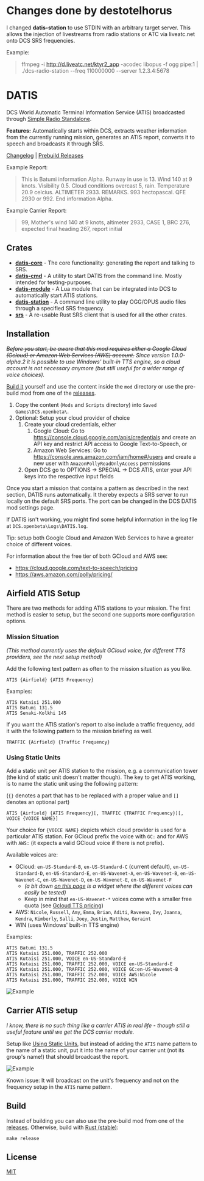 # Changes done by destotelhorus
I changed **datis-station** to use STDIN with an arbitrary target server. This allows the injection of livestreams from radio stations or ATC via liveatc.net onto DCS SRS frequencies.

Example:
> ffmpeg -i http://d.liveatc.net/ktyr2_app -acodec libopus -f ogg pipe:1 | ./dcs-radio-station --freq 110000000 --server 1.2.3.4:5678

# DATIS

DCS World Automatic Terminal Information Service (ATIS) broadcasted through [Simple Radio Standalone](https://github.com/ciribob/DCS-SimpleRadioStandalone).

**Features:** Automatically starts within DCS, extracts weather information from the currently running mission, generates an ATIS report, converts it to speech and broadcasts it through SRS.

[Changelog](./CHANGELOG.md) | [Prebuild Releases](https://github.com/rkusa/DATIS/releases)

Example Report:

> This is Batumi information Alpha. Runway in use is 13. Wind 140 at 9 knots. Visibility 0.5. Cloud conditions overcast 5, rain. Temperature 20.9 celcius. ALTIMETER 2933. REMARKS. 993 hectopascal. QFE 2930 or 992. End information Alpha.

Example Carrier Report:

> 99, Mother's wind 140 at 9 knots, altimeter 2933, CASE 1, BRC 276, expected final heading 267, report initial

## Crates

- [**datis-core**](./crates/datis-core) - The core functionality: generating the report and talking to SRS.
- [**datis-cmd**](./crates/datis-cmd) - A utility to start DATIS from the command line. Mostly intended for testing-purposes.
- [**datis-module**](./crates/datis-module) - A Lua module that can be integrated into DCS to automatically start ATIS stations.
- [**datis-station**](./crates/datis-station) - A command line utility to play OGG/OPUS audio files through a specified SRS frequency.
- [**srs**](./crates/srs) - A re-usable Rust SRS client that is used for all the other crates.

## Installation

~~_Before you start, be aware that this mod requires either a Google Cloud (Gcloud) or Amazon Web Services (AWS) account._~~
_Since version 1.0.0-alpha.2 it is possible to use Windows' built-in TTS engine, so a cloud account is not necessary anymore (but still useful for a wider range of voice choices)._

[Build it](#build) yourself and use the content inside the `mod` directory or use the pre-build mod from one of the [releases](https://github.com/rkusa/DATIS/releases).

1. Copy the content (`Mods` and `Scripts` directory) into `Saved Games\DCS.openbeta\`.
2. Optional: Setup your cloud provider of choice
   1. Create your cloud credentials, either
      1. Google Cloud: Go to https://console.cloud.google.com/apis/credentials and create an API key and restrict API access to Google Text-to-Speech, or
      2. Amazon Web Services: Go to https://console.aws.amazon.com/iam/home#/users and create a new user with `AmazonPollyReadOnlyAccess` permissions
   2. Open DCS go to OPTIONS -> SPECIAL -> DCS ATIS, enter your API keys into the respective input fields

Once you start a mission that contains a pattern as described in the next section, DATIS runs automatically.
It thereby expects a SRS server to run locally on the default SRS ports. The port can be changed in the DCS DATIS mod settings page.

If DATIS isn't working, you might find some helpful information in the log file at `DCS.openbeta\Logs\DATIS.log`.

Tip: setup both Google Cloud and Amazon Web Services to have a greater choice of different voices.

For information about the free tier of both GCloud and AWS see:
- https://cloud.google.com/text-to-speech/pricing
- https://aws.amazon.com/polly/pricing/

## Airfield ATIS Setup

There are two methods for adding ATIS stations to your mission. The first method is easier to setup, but the second one supports more configuration options.

### Mission Situation

_(This method currently uses the default GCloud voice, for different TTS providers, see the next setup method)_

Add the following text pattern as often to the mission situation as you like.

```
ATIS {Airfield} {ATIS Frequency}
```

Examples:

```
ATIS Kutaisi 251.000
ATIS Batumi 131.5
ATIS Senaki-Kolkhi 145
```

If you want the ATIS station's report to also include a traffic frequency, add it with the following pattern to the mission briefing as well.

```
TRAFFIC {Airfield} {Traffic Frequency}
```

### Using Static Units

Add a static unit per ATIS station to the mission, e.g. a communication tower (the kind of static unit doesn't matter though). The key to get ATIS working, is to name the static unit using the following pattern:

(`{}` denotes a part that has to be replaced with a proper value and `[]` denotes an optional part)

```
ATIS {Airfield} {ATIS Frequency}[, TRAFFIC {TRAFFIC Frequency}][, VOICE {VOICE NAME}]
```

Your choice for `{VOICE NAME}` depicts which cloud provider is used for a particular ATIS station.
For GCloud prefix the voice with `GC:` and for AWS with `AWS:` (it expects a valid GCloud voice if there is not prefix).

Available voices are:

- GCloud: `en-US-Standard-B`, `en-US-Standard-C` (current default), `en-US-Standard-D`, `en-US-Standard-E`, `en-US-Wavenet-A`, `en-US-Wavenet-B`, `en-US-Wavenet-C`, `en-US-Wavenet-D`, `en-US-Wavenet-E`, `en-US-Wavenet-F`
  - _(a bit down [on this page](https://cloud.google.com/text-to-speech/) is a widget where the different voices can easily be tested)_
  - Keep in mind that `en-US-Wavenet-*` voices come with a smaller free quota (see [Gcloud TTS pricing](https://cloud.google.com/text-to-speech/pricing))
- AWS: `Nicole`, `Russell`, `Amy`, `Emma`, `Brian`, `Aditi`, `Raveena`, `Ivy`, `Joanna`, `Kendra`, `Kimberly`, `Salli`, `Joey`, `Justin`, `Matthew`, `Geraint`
- WIN (uses Windows' built-in TTS engine)

Examples:

```
ATIS Batumi 131.5
ATIS Kutaisi 251.000, TRAFFIC 252.000
ATIS Kutaisi 251.000, VOICE en-US-Standard-E
ATIS Kutaisi 251.000, TRAFFIC 252.000, VOICE en-US-Standard-E
ATIS Kutaisi 251.000, TRAFFIC 252.000, VOICE GC:en-US-Wavenet-B
ATIS Kutaisi 251.000, TRAFFIC 252.000, VOICE AWS:Nicole
ATIS Kutaisi 251.000, TRAFFIC 252.000, VOICE WIN
```

![Example](./docs/static.jpg)

## Carrier ATIS setup

_I know, there is no such thing like a carrier ATIS in real life - though still a useful feature until we get the DCS carrier module._

Setup like [Using Static Units](https://github.com/rkusa/DATIS#using-static-units), but instead of adding the `ATIS` name pattern to the name of a static unit, put it into the name of your carrier unt (not its group's name!) that should broadcast the report.

![Example](./docs/carrier.jpg)

Known issue: It will broadcast on the unit's frequency and not on the frequency setup in the `ATIS` name pattern.

## Build

Instead of building you can also use the pre-build mod from one of the [releases](https://github.com/rkusa/DATIS/releases).
Otherwise, build with [Rust (stable)](https://rustup.rs/):

```
make release
```

## License

[MIT](./LICENSE.md)
